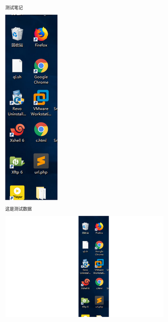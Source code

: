 

测试笔记

![1565692369377](.\image\1565692369377.png)



这是测试数据

![1565692399525](.\image\1565692399525.png)